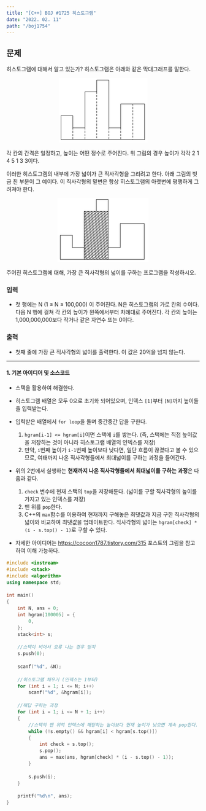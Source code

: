 ```yaml
---
title: "[C++] BOJ #1725 히스토그램"
date: "2022. 02. 11"
path: "/boj1754"
---
```


## 문제

히스토그램에 대해서 알고 있는가? 히스토그램은 아래와 같은 막대그래프를 말한다.

<p align="center">
<img alt="code_runner_img" src="https://github.com/timosean/timosean.github.io/blob/master/postimages/hist1725.png?raw=true">
</p>

각 칸의 간격은 일정하고, 높이는 어떤 정수로 주어진다. 위 그림의 경우 높이가 각각 2 1 4 5 1 3 3이다.

이러한 히스토그램의 내부에 가장 넓이가 큰 직사각형을 그리려고 한다. 아래 그림의 빗금 친 부분이 그 예이다. 이 직사각형의 밑변은 항상 히스토그램의 아랫변에 평행하게 그려져야 한다.

<p align="center">
<img alt="code_runner_img" src="https://github.com/timosean/timosean.github.io/blob/master/postimages/histo1725.png?raw=true">
</p>

주어진 히스토그램에 대해, 가장 큰 직사각형의 넓이를 구하는 프로그램을 작성하시오.

### 입력

- 첫 행에는 N (1 ≤ N ≤ 100,000) 이 주어진다. N은 히스토그램의 가로 칸의 수이다. 다음 N 행에 걸쳐 각 칸의 높이가 왼쪽에서부터 차례대로 주어진다. 각 칸의 높이는 1,000,000,000보다 작거나 같은 자연수 또는 0이다.

### 출력

- 첫째 줄에 가장 큰 직사각형의 넓이를 출력한다. 이 값은 20억을 넘지 않는다.

<hr />

#### 1. 기본 아이디어 및 소스코드

- 스택을 활용하여 해결한다.
- 히스토그램 배열은 모두 0으로 초기화 되어있으며, 인덱스 `[1]`부터 `[N]`까지 높이들을 입력받는다.
- 입력받은 배열에서 `for loop`을 돌며 중간중간 답을 구한다.
  1. `hgram[i-1] <= hgram[i]`이면 스택에 `i`를 쌓는다. (즉, 스택에는 직접 높이값을 저장하는 것이 아니라 히스토그램 배열의 인덱스를 저장)
  1. 만약, `i`번째 높이가 `i-1`번째 높이보다 낮다면, 일단 흐름이 끊겼다고 볼 수 있으므로, 여태까지 나온 직사각형들에서 최대넓이를 구하는 과정을 들어간다.
- 위의 2번에서 실행하는 **현재까지 나온 직사각형들에서 최대넓이를 구하는 과정**은 다음과 같다.

  1. `check` 변수에 현재 스택의 `top`을 저장해둔다. (넓이를 구할 직사각형의 높이를 가지고 있는 인덱스를 저장)
  1. 맨 위를 `pop`한다.
  1. C++의 `max`함수를 이용하여 현재까지 구해놓은 최댓값과 지금 구한 직사각형의 넓이와 비교하여 최댓값을 업데이트한다.
     직사각형의 넓이는 `hgram[check] * (i - s.top() - 1)`로 구할 수 있다.

- 자세한 아이디어는 https://cocoon1787.tistory.com/315 포스트의 그림을 참고하여 이해 가능하다.

```cpp
#include <iostream>
#include <stack>
#include <algorithm>
using namespace std;

int main()
{
    int N, ans = 0;
    int hgram[100005] = {
        0,
    };
    stack<int> s;

    //스택이 비어서 오류 나는 경우 방지
    s.push(0);

    scanf("%d", &N);

    //히스토그램 채우기 (인덱스는 1부터)
    for (int i = 1; i <= N; i++)
        scanf("%d", &hgram[i]);

    //해답 구하는 과정
    for (int i = 1; i <= N + 1; i++)
    {
        //스택의 맨 위의 인덱스에 해당하는 높이보다 현재 높이가 낮으면 계속 pop한다.
        while (!s.empty() && hgram[i] < hgram[s.top()])
        {
            int check = s.top();
            s.pop();
            ans = max(ans, hgram[check] * (i - s.top() - 1));
        }

        s.push(i);
    }

    printf("%d\n", ans);
}
```
